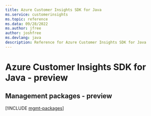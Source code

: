 ```yaml
---
title: Azure Customer Insights SDK for Java
ms.service: customerinsights
ms.topic: reference
ms.data: 09/28/2022
ms.author: jfree
author: joshfree
ms.devlang: java
description: Reference for Azure Customer Insights SDK for Java
---
```

# Azure Customer Insights SDK for Java - preview

## Management packages - preview
[!INCLUDE [mgmt-packages](customer-insights-mgmt-index.md)]